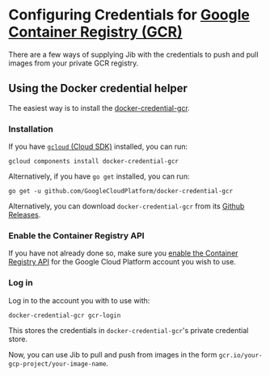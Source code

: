 # Configuring Credentials for [Google Container Registry (GCR)](https://cloud.google.com/container-registry/)

There are a few ways of supplying Jib with the credentials to push and pull images from your private GCR registry.

## Using the Docker credential helper

The easiest way is to install the [docker-credential-gcr](https://github.com/GoogleCloudPlatform/docker-credential-gcr).

### Installation

If you have [`gcloud` (Cloud SDK)](https://cloud.google.com/sdk/gcloud/) installed, you can run:

```shell
gcloud components install docker-credential-gcr
```

Alternatively, if you have `go get` installed, you can run:

```shell
go get -u github.com/GoogleCloudPlatform/docker-credential-gcr
```

Alternatively, you can download `docker-credential-gcr` from its [Github Releases](https://github.com/GoogleCloudPlatform/docker-credential-gcr/releases).

### Enable the Container Registry API

If you have not already done so, make sure you [enable the Container Registry API](https://console.cloud.google.com/flows/enableapi?apiid=containerregistry.googleapis.com&redirect=https://github.com/GoogleContainerRegistry/jib) for the Google Cloud Platform account you wish to use.

### Log in

Log in to the account you with to use with:

```shell
docker-credential-gcr gcr-login
```

This stores the credentials in `docker-credential-gcr`'s private credential store.

Now, you can use Jib to pull and push from images in the form `gcr.io/your-gcp-project/your-image-name`.
